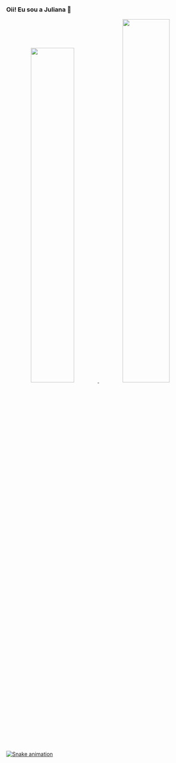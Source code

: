 ### Oii! Eu sou a Juliana 👋

<div align="center">
  <a href="https://github.com/julianavc">
  <img height="48%" src="https://github-readme-stats.vercel.app/api?username=julianavc&show_icons=true&theme=dracula&include_all_commits=true&count_private=true"/>
  <img height="50%" src="https://github-readme-stats.vercel.app/api/top-langs/?username=julianavc&layout=compact&langs_count=7&theme=dracula"/>
</div>
  

  ![Snake animation](https://github.com/julianavc/julianavc/blob/output/github-contribution-grid-snake.svg)

</div>
